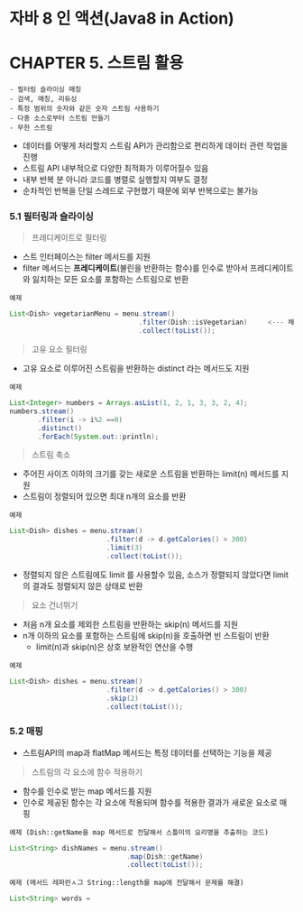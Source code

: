 자바 8 인 액션(Java8 in Action)
========

# CHAPTER 5. 스트림 활용

```text
- 필터링 슬라이싱 매칭
- 검색, 매칭, 리듀싱
- 특정 범위의 숫자와 같은 숫자 스트림 사용하기
- 다중 소스로부터 스트림 만들기
- 무한 스트림
```

- 데이터를 어떻게 처리할지 스트림 API가 관리함으로 편리하게 데이터 관련 작업을 진행
- 스트림 API 내부적으로 다양한 최적화가 이루어질수 있음
- 내부 반복 분 아니라 코드를 병렬로 실행할지 여부도 결정
- 순차적인 반복을 단일 스레드로 구현했기 때문에 외부 반복으로는 불가능


### 5.1 필터링과 슬라이싱

> 프레디케이트로 필터링
- 스트 인터페이스는 filter 메서드를 지원
- filter 메서드는 **프레디케이트**(불린을 반환하는 함수)를 인수로 받아서 프레디케이트와 잃치하는 모든 요소를 포함하는 스트림으로 반환

`예제`
```java
List<Dish> vegetarianMenu = menu.stream()
                                .filter(Dish::isVegetarian)     <--- 채식요리인지 확인하는 메서드 레퍼런스
                                .collect(toList());
```

> 고유 요소 필터링
- 고유 요소로 이루어진 스트림을 반환하는 distinct 라는 메서드도 지원

`예제`
```java
List<Integer> numbers = Arrays.asList(1, 2, 1, 3, 3, 2, 4);
numbers.stream()
       .filter(i -> i%2 ==0)
       .distinct()
       .forEach(System.out::println);
```

> 스트림 축소
- 주어진 사이즈 이하의 크기를 갖는 새로운 스트림을 반환하는 limit(n) 메서드를 지원
- 스트림이 정렬되어 있으면 최대 n개의 요소를 반환

`예제`
```java
List<Dish> dishes = menu.stream()
                        .filter(d -> d.getCalories() > 300)
                        .limit(3)
                        .collect(toList());
```
- 정렬되지 않은 스트림에도 limit 를 사용할수 있음, 소스가 정렬되지 않았다면 limit의 결과도 정렬되지 않은 상태로 반환

> 요소 건너뛰기
- 처음 n개 요소를 제외한 스트림을 반환하는 skip(n) 메서드를 지원
- n개 이하의 요소를 포함하는 스트림에 skip(n)을 호출하면 빈 스트림이 반환
    - limit(n)과 skip(n)은 상호 보완적인 연산을 수행

`예제`
```java
List<Dish> dishes = menu.stream()
                        .filter(d -> d.getCalories() > 300)
                        .skip(2)
                        .collect(toList());
```    


### 5.2 매핑

- 스트림API의 map과 flatMap 메서드는 특정 데이터를 선택하는 기능을 제공

> 스트림의 각 요소에 함수 적용하기
- 함수를 인수로 받는 map 메서드를 지원
- 인수로 제공된 함수는 각 요소에 적용되며 함수를 적용한 결과가 새로운 요소로 매핑

`예제 (Dish::getName을 map 메서드로 전달해서 스틀미의 요리명을 추출하는 코드)`
```java
List<String> dishNames = menu.stream()
                             .map(Dish::getName)
                             .collect(toList());
```

`예제 (메서드 레퍼런ㅅ그 String::length를 map에 전달해서 문제를 해결)`
```java
List<String> words = 
```